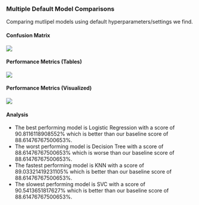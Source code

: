 ### Multiple Default Model Comparisons
Comparing mutlipel models using default hyperparameters/settings we find.
#### Confusion Matrix
<a href="./analysis_results/module_17_01.step10.model_comparison.confusion_matrix.png" target="_blank"><img src="./analysis_results/module_17_01.step10.model_comparison.confusion_matrix.png"/></a>

#### Performance Metrics (Tables)
<a href="./analysis_results/module_17_01.step10.model_comparison.model_comparison_report.dataFrame.png" target="_blank"><img src="./analysis_results/module_17_01.step10.model_comparison.model_comparison_report.dataFrame.png"/></a>

#### Performance Metrics (Visualized)
<a href="./analysis_results/module_17_01.step10.model_comparison.model_comparison_graphs.png" target="_blank"><img src="./analysis_results/module_17_01.step10.model_comparison.model_comparison_graphs.png"/></a>

#### Analysis
- The best performing model is Logistic Regression with a score of 90.8116118908552% which is better than our baseline score of 88.61476767500653%.
- The worst performing model is Decision Tree with a score of 88.61476767500653% which is worse than our baseline score of 88.61476767500653%.
- The fastest performing model is KNN with a score of 89.03321419231105% which is better than our baseline score of 88.61476767500653%.
- The slowest performing model is SVC with a score of 90.5413651817627% which is better than our baseline score of 88.61476767500653%.

